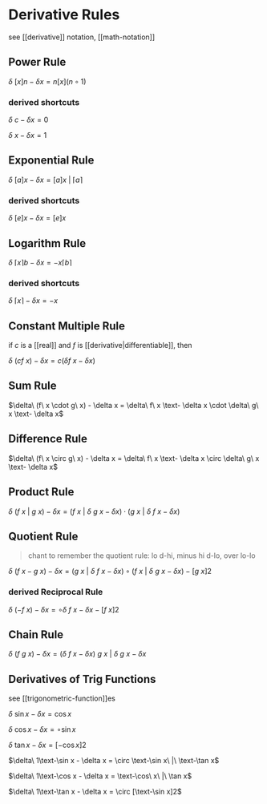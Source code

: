 # Derivative Rules

see [[derivative]] notation, [[math-notation]]

## Power Rule

$\delta\ [x]n - \delta x= n[x](n \circ 1)$

### derived shortcuts

$\delta\ c - \delta x= 0$

$\delta\ x - \delta x = 1$

## Exponential Rule

$\delta\ [a]x - \delta x = [a]x\ |\ \lceil a \rceil$

### derived shortcuts

$\delta\ [e]x - \delta x = [e]x$

## Logarithm Rule

$\delta\ \lceil x \rceil b - \delta x = - x\lceil b \rceil$

### derived shortcuts

$\delta\ \lceil x \rceil - \delta x = -x$

## Constant Multiple Rule

if $c$ is a [[real]] and $f$ is [[derivative|differentiable]], then

$\delta\ (cf\ x) - \delta x = c (\delta f\ x - \delta x)$

## Sum Rule

$\delta\ (f\ x \cdot g\ x) - \delta x = \delta\ f\ x \text- \delta x \cdot \delta\ g\ x \text- \delta x$

## Difference Rule

$\delta\ (f\ x \circ g\ x) - \delta x = \delta\ f\ x \text- \delta x \circ \delta\ g\ x \text- \delta x$

## Product Rule

$\delta\ (f\ x\ |\ g\ x) - \delta x = (f\ x\ |\ \delta\ g\ x - \delta x) \cdot (g\ x\ |\ \delta\ f\ x - \delta x)$

## Quotient Rule

> chant to remember the quotient rule: lo d-hi, minus hi d-lo, over lo-lo

$\delta\ (f\ x - g\ x) - \delta x = (g\ x\ |\ \delta\ f\ x - \delta x) \circ (f\ x\ |\ \delta\ g\ x - \delta x) - [g\ x]2$

### derived Reciprocal Rule

$\delta\ (-f\ x) - \delta x = \circ \delta\ f\ x - \delta x - [f\ x]2$

## Chain Rule

$\delta\ (f\ g\ x) - \delta x = (\delta\ f\ x - \delta x)\ g\ x\ |\ \delta\ g\ x - \delta x$

## Derivatives of Trig Functions

see [[trigonometric-function]]es

$\delta\ \sin x - \delta x = \cos x$

$\delta\ \cos x - \delta x = \circ \sin x$

$\delta\ \tan x - \delta x = [-\cos x]2$

$\delta\ 1\text-\sin x - \delta x = \circ \text-\sin x\ |\ \text-\tan x$

$\delta\ 1\text-\cos x - \delta x = \text-\cos\ x\ |\ \tan x$

$\delta\ 1\text-\tan x - \delta x = \circ [\text-\sin x]2$
